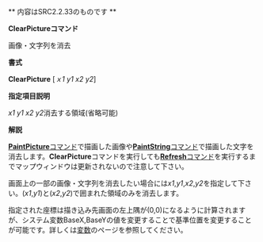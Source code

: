 ** 内容はSRC2.2.33のものです **

**ClearPictureコマンド**

画像・文字列を消去

**書式**

**ClearPicture**  [*ｘ1 y1 x2 y2*]

**指定項目説明**

*x1 y1 x2 y2*消去する領域(省略可能)

**解説**

[**PaintPicture**コマンド](PaintPictureコマンド.md)で描画した画像や[**PaintString**コマンド](PaintStringコマンド.md)で描画した文字を消去します。**ClearPicture**コマンドを実行しても[**Refresh**コマンド](Refreshコマンド.md)を実行するまでマップウィンドウは更新されないので注意して下さい。

画面上の一部の画像・文字列を消去したい場合には*x1*,*y1*,*x2*,*y2*を指定して下さい。(*x1*,*y1*)と(*x2*,*y2*)で囲まれた領域のみを消去します。

指定された座標は描き込み先画面の左上隅が(0,0)になるように計算されますが、システム変数BaseX,BaseYの値を変更することで基準位置を変更することが可能です。詳しくは[変数](変数.md)のページを参照してください。
